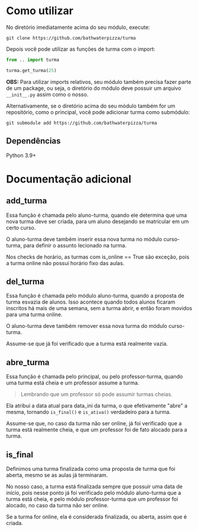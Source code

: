 # Como utilizar

No diretório imediatamente acima do seu módulo, execute:

`git clone https://github.com/bathwaterpizza/turma`

Depois você pode utilizar as funções de turma com o import:

```Python
from .. import turma

turma.get_turma(25)
```

**OBS:** Para utilizar imports relativos, seu módulo também precisa fazer parte de um package, ou seja, o diretório do módulo deve possuir um arquivo `__init__.py` assim como o nosso.

Alternativamente, se o diretório acima do seu módulo também for um repositório, como o principal, você pode adicionar turma como submódulo:

`git submodule add https://github.com/bathwaterpizza/turma`

## Dependências

Python 3.9+

# Documentação adicional

## add_turma

Essa função é chamada pelo aluno-turma, quando ele determina que uma nova turma deve ser criada, para um aluno desejando se matricular em um certo curso.

O aluno-turma deve também inserir essa nova turma no módulo curso-turma, para definir o assunto lecionado na turma.

Nos checks de horário, as turmas com is_online == True são exceção, pois a turma online não possui horário fixo das aulas.

## del_turma

Essa função é chamada pelo módulo aluno-turma, quando a proposta de turma esvazia de alunos. Isso acontece quando todos alunos ficaram inscritos há mais de uma semana, sem a turma abrir, e então foram movidos para uma turma online.

O aluno-turma deve também remover essa nova turma do módulo curso-turma.

Assume-se que já foi verificado que a turma está realmente vazia.

## abre_turma

Essa função é chamada pelo principal, ou pelo professor-turma, quando uma turma está cheia e um professor assume a turma.

> Lembrando que um professor só pode assumir turmas cheias.

Ela atribui a data atual para data_ini da turma, o que efetivamente "abre" a mesma, tornando `is_final()` e `is_ativa()` verdadeiro para a turma.

Assume-se que, no caso da turma não ser online, já foi verificado que a turma está realmente cheia, e que um professor foi de fato alocado para a turma.

## is_final

Definimos uma turma finalizada como uma proposta de turma que foi aberta, mesmo se as aulas já terminaram.

No nosso caso, a turma está finalizada sempre que possuir uma data de início, pois nesse ponto já foi verificado pelo módulo aluno-turma que a turma está cheia, e pelo módulo professor-turma que um professor foi alocado, no caso da turma não ser online.

Se a turma for online, ela é considerada finalizada, ou aberta, assim que é criada.
